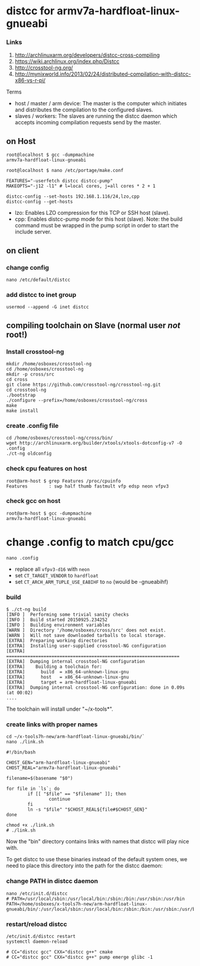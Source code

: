 # distcc for armv7a-hardfloat-linux-gnueabi

### Links
1. http://archlinuxarm.org/developers/distcc-cross-compiling
2. https://wiki.archlinux.org/index.php/Distcc
3. http://crosstool-ng.org/
4. http://mynixworld.info/2013/02/24/distributed-compilation-with-distcc-x86-vs-r-pi/


Terms

* host / master / arm device: The master is the computer which initiates and distributes the compilation to the configured slaves.
* slaves / workers: The slaves are running the distcc daemon which accepts incoming compilation requests send by the master.

## on Host
````
root@localhost $ gcc -dumpmachine
armv7a-hardfloat-linux-gnueabi

root@localhost $ nano /etc/portage/make.conf

FEATURES="-userfetch distcc distcc-pump"
MAKEOPTS="-j12 -l1" # l=local cores, j=all cores * 2 + 1

distcc-config --set-hosts 192.168.1.116/24,lzo,cpp
distcc-config --get-hosts
````

* lzo: Enables LZO compression for this TCP or SSH host (slave).
* cpp: Enables distcc-pump mode for this host (slave). Note: the build command must be wrapped in the pump script in order to start the include server.



## on client

### change config
````
nano /etc/default/distcc 
````

### add distcc to inet group
````
usermod --append -G inet distcc
````


## compiling toolchain on Slave (normal user _not_ root!)

### Install crosstool-ng

````
mkdir /home/osboxes/crosstool-ng
cd /home/osboxes/crosstool-ng
mkdir -p cross/src
cd cross
git clone https://github.com/crosstool-ng/crosstool-ng.git
cd crosstool-ng
./bootstrap
./configure --prefix=/home/osboxes/crosstool-ng/cross
make
make install
````

### create .config file

````
cd /home/osboxes/crosstool-ng/cross/bin/
wget http://archlinuxarm.org/builder/xtools/xtools-dotconfig-v7 -O .config
./ct-ng oldconfig
````

### check cpu features on host
````
root@arm-host $ grep Features /proc/cpuinfo
Features        : swp half thumb fastmult vfp edsp neon vfpv3
````

### check gcc on host
````
root@arm-host $ gcc -dumpmachine
armv7a-hardfloat-linux-gnueabi
````

# change .config to match cpu/gcc
````
nano .config
````
* replace all ``vfpv3-d16`` with ``neon``
* set ``CT_TARGET_VENDOR`` to ``hardfloat``
* set ``CT_ARCH_ARM_TUPLE_USE_EABIHF`` to ``no`` (would be -gnueabihf)

### build
````
$ ./ct-ng build
[INFO ]  Performing some trivial sanity checks
[INFO ]  Build started 20150925.234252
[INFO ]  Building environment variables
[WARN ]  Directory '/home/osboxes/cross/src' does not exist.
[WARN ]  Will not save downloaded tarballs to local storage.
[EXTRA]  Preparing working directories
[EXTRA]  Installing user-supplied crosstool-NG configuration
[EXTRA]  =================================================================
[EXTRA]  Dumping internal crosstool-NG configuration
[EXTRA]    Building a toolchain for:
[EXTRA]      build  = x86_64-unknown-linux-gnu
[EXTRA]      host   = x86_64-unknown-linux-gnu
[EXTRA]      target = arm-hardfloat-linux-gnueabi
[EXTRA]  Dumping internal crosstool-NG configuration: done in 0.09s (at 00:02)
....
````

The toolchain will install under "~/x-tools*".

### create links with proper names
````
cd ~/x-tools7h-new/arm-hardfloat-linux-gnueabi/bin/`
nano ./link.sh
````

````
#!/bin/bash

CHOST_GEN="arm-hardfloat-linux-gnueabi"
CHOST_REAL="armv7a-hardfloat-linux-gnueabi"

filename=$(basename "$0")

for file in `ls`; do
        if [[ "$file" == "$filename" ]]; then
                continue
        fi
        ln -s "$file" "$CHOST_REAL${file#$CHOST_GEN}"
done
````

````
chmod +x ./link.sh
# ./link.sh
````

Now the "bin" directory contains links with names that distcc will play nice with.

To get distcc to use these binaries instead of the default system ones, we need to place this directory into the path for the distcc daemon:

### change PATH in distcc daemon
````
nano /etc/init.d/distcc
# PATH=/usr/local/sbin:/usr/local/bin:/sbin:/bin:/usr/sbin:/usr/bin
PATH=/home/osboxes/x-tools7h-new/arm-hardfloat-linux-gnueabi/bin/:/usr/local/sbin:/usr/local/bin:/sbin:/bin:/usr/sbin:/usr/bin
````

### restart/reload distcc
````
/etc/init.d/distcc restart
systemctl daemon-reload
````

````
# CC="distcc gcc" CXX="distcc g++" cmake
# CC="distcc gcc" CXX="distcc g++" pump emerge glibc -1
````
